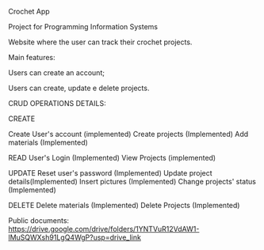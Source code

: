 Crochet App

Project for Programming Information Systems 

Website where the user can track their crochet projects.

Main features:

Users can create an account;

Users can create, update e delete projects.

   


CRUD OPERATIONS DETAILS:

CREATE

Create User's account (implemented)
Create projects (Implemented)
Add materials (Implemented)

 

READ 
User's Login (Implemented)
View Projects (implemented)

 
UPDATE 
Reset user's password (Implemented)
Update project details(Implemented)
Insert pictures (Implemented)
Change projects' status (Implemented)


DELETE 
Delete materials (Implemented)
Delete Projects (Implemented)


 

Public documents: https://drive.google.com/drive/folders/1YNTVuR12VdAW1-lMuSQWXsh91LgQ4WgP?usp=drive_link


